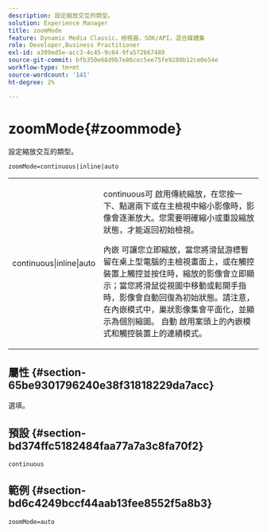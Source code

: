 ```yaml
---
description: 設定縮放交互的類型。
solution: Experience Manager
title: zoomMode
feature: Dynamic Media Classic，檢視器，SDK/API，混合媒體集
role: Developer,Business Practitioner
exl-id: a399ed5e-acc3-4c45-9c84-9fa572667489
source-git-commit: bfb350e68d9b7e86cec5ee75fe9280b12ce0e54e
workflow-type: tm+mt
source-wordcount: '141'
ht-degree: 2%

---
```


# zoomMode{#zoommode}

設定縮放交互的類型。

`zoomMode=continuous|inline|auto`

<table id="table_E314540D347D47699C04EB80D20C0721"> 
 <tbody> 
  <tr> 
   <td colname="col1"> <p> <span class="codeph"> continuous|inline|auto  </span> </p> </td> 
   <td colname="col2"> <p> <span class="codeph"> continuous可 </span> 啟用傳統縮放，在您按一下、點選兩下或在主檢視中縮小影像時，影像會逐漸放大。您需要明確縮小或重設縮放狀態，才能返回初始檢視。 </p> <p> <span class="codeph"> 內嵌 </span> 可讓您立即縮放，當您將滑鼠游標暫留在桌上型電腦的主檢視畫面上，或在觸控裝置上觸控並按住時，縮放的影像會立即顯示；當您將滑鼠從視圖中移動或鬆開手指時，影像會自動回復為初始狀態。請注意，在<span class="codeph">內嵌</span>模式中，巢狀影像集會平面化，並顯示為個別縮圖。 <span class="codeph"> 自動 </span> 啟用案頭上的內嵌模式和觸控裝置上的連續模式。 </p> </td> 
  </tr> 
 </tbody> 
</table>

## 屬性 {#section-65be9301796240e38f31818229da7acc}

選填。

## 預設 {#section-bd374ffc5182484faa77a7a3c8fa70f2}

`continuous`

## 範例 {#section-bd6c4249bccf44aab13fee8552f5a8b3}

`zoomMode=auto`
